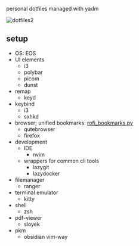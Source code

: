 personal dotfiles managed with yadm

![dotfiles2](https://github.com/user-attachments/assets/d20804cd-e421-4416-8d93-6c1254ac85ce)

## setup

- OS: EOS
- UI elements
  - i3
  - polybar
  - picom
  - dunst
- remap
  - keyd
- keybind
  - i3
  - sxhkd
- browser; unified bookmarks: [rofi_bookmarks.py](https://github.com/svonjoi/dotfiles/blob/dce250ec47d766fce422c7bacf0de55f1c909b11/.config/scripts/browser/rofi_bookmarks.py)
  - qutebrowser
  - firefox
- development
  - IDE
    - nvim
  - wrappers for common cli tools
    - lazygit
    - lazydocker
- filemanager
  - ranger
- terminal emulator
  - kitty
- shell
  - zsh
- pdf-viewer
  - sioyek
- pkm
  - obsidian vim-way

